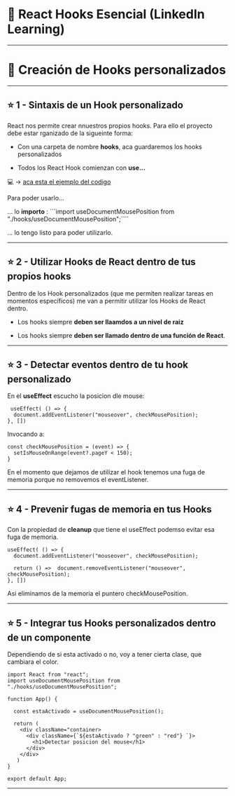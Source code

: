 # :book: React Hooks Esencial (LinkedIn Learning)

---

# :star2: Creación de Hooks personalizados

---

## :star: 1 - Sintaxis de un Hook personalizado

React nos permite crear nnuestros propios hooks. Para ello el proyecto debe estar rganizado de la sigueinte forma:

- Con una carpeta de nombre **hooks**, aca guardaremos los hooks personalizados

- Todos los React Hook comienzan con **use...**

:computer: -> [aca esta el ejemplo del codigo](https://github.com/eugenia1984/react-varios-cursos/blob/main/05_react_hook_esencial/hooks_personalizados/useDocumentMousePosition.js)

Para poder usarlo...

... lo **importo** : ```import useDocumentMousePosition from "./hooks/useDocumentMousePosition";````

... lo tengo listo para poder utilizarlo.

---

## :star: 2 - Utilizar Hooks de React dentro de tus propios hooks


Dentro de los Hook personalizados (que me permiten realizar tareas en momentos específicos) me van a permitir utilizar los Hooks de React dentro.

- Los hooks siempre **deben ser llaamdos a un nivel de raiz**

- Los hooks siempre **deben ser llamado dentro de una función de React**.

---

## :star:  3 - Detectar eventos dentro de tu hook personalizado

En el  **useEffect** escucho la posicion dle mouse:

```JSX
 useEffect( () => {
  document.addEventListener("mouseover", checkMousePosition);
}, [])
```
  
Invocando a:
  
```JSX
const checkMousePosition = (event) => {
  setIsMouseOnRange(event?.pageY < 150);
}
```

En el momento que dejamos de utilizar el hook tenemos una fuga de memoria porque no removemos el eventListener.
  
---

## :star: 4 - Prevenir fugas de memoria en tus Hooks

Con la propiedad de **cleanup** que tiene el useEffect podemso evitar esa fuga de memoria.

```JSX
useEffect( () => {
  document.addEventListener("mouseover", checkMousePosition);

  return () =>  document.removeEventListener("mouseover", checkMousePosition);
}, [])
```

Asi eliminamos de la memoria el puntero checkMousePosition.

---

## :star: 5 - Integrar tus Hooks personalizados dentro de un componente

Dependiendo de si esta activado o no, voy a tener cierta clase, que cambiara el color.


```JSX
import React from "react";
import useDocumentMousePosition from "./hooks/useDocumentMousePosition";

function App() {
  
  const estaActivado = useDocumentMousePosition();
  
  return (
    <div className="container>
      <div className={`${estaActivado ? "green" : "red"} `}>
        <h1>Detectar posicion del mouse</h1>
      </div>
    </div>
   )
}

export default App;
```

---
